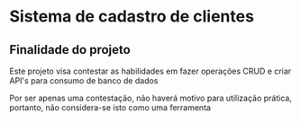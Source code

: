 <h1> Sistema de cadastro de clientes </h1>

<h2>Finalidade do projeto</h2>

<p>Este projeto visa contestar as habilidades em fazer operações CRUD e criar API's para consumo de banco de dados</p>

<p>Por ser apenas uma contestação, não haverá motivo para utilização prática, portanto, não considera-se isto como uma ferramenta</p>
